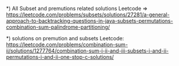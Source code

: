 

*) All Subset and premutions related solutions Leetcode
=> https://leetcode.com/problems/subsets/solutions/27281/a-general-approach-to-backtracking-questions-in-java-subsets-permutations-combination-sum-palindrome-partitioning/

*) solutions on premution and subsets Leetcode:
https://leetcode.com/problems/combination-sum-ii/solutions/1277764/combination-sum-i-ii-and-iii-subsets-i-and-ii-permutations-i-and-ii-one-stop-c-solutions/

